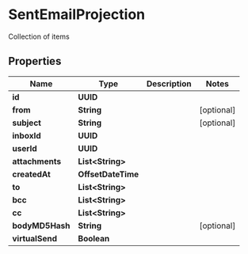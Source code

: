 

# SentEmailProjection

Collection of items

## Properties

| Name | Type | Description | Notes |
|------------ | ------------- | ------------- | -------------|
|**id** | **UUID** |  |  |
|**from** | **String** |  |  [optional] |
|**subject** | **String** |  |  [optional] |
|**inboxId** | **UUID** |  |  |
|**userId** | **UUID** |  |  |
|**attachments** | **List&lt;String&gt;** |  |  |
|**createdAt** | **OffsetDateTime** |  |  |
|**to** | **List&lt;String&gt;** |  |  |
|**bcc** | **List&lt;String&gt;** |  |  |
|**cc** | **List&lt;String&gt;** |  |  |
|**bodyMD5Hash** | **String** |  |  [optional] |
|**virtualSend** | **Boolean** |  |  |



